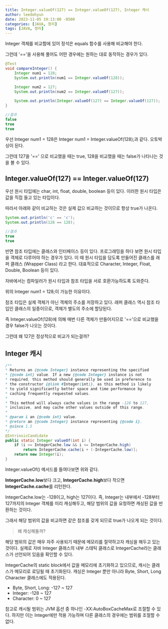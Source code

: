 ```yaml
---
title: Integer.valueOf(127) == Integer.valueOf(127), Integer 캐시
author: leedohyun
date: 2023-11-05 19:13:00 -0500
categories: [JAVA, 정리]
tags: [JAVA, 정리]
---
```


Integer 객체를 비교함에 있어 정석은 equals 함수를 사용해 비교해야 한다.

그런데 '=='을 사용해 풀어도 어떤 경우에는 원하는 대로 동작하는 경우가 있다.

```java
@Test
void compareInteger() {
    Integer num1 = 128;
    System.out.println(num1 == Integer.valueOf(128));

    Integer num2 = 127;
    System.out.println(num2 == Integer.valueOf(127));
    
    System.out.println(Integer.valueOf(127) == Integer.valueOf(127));
}

//결과
false
true
true
```

우선 Integer num1 = 128은 Integer num1 = Integer.valueOf(128);과 같다. 오토박싱이 된다.

그런데 127을 '==' 으로 비교했을 때는 true, 128을 비교했을 때는 false가 나타나는 것을 볼 수 있다.

## Integer.valueOf(127) == Integer.valueOf(127)

우선 원시 타입에는 char, int, float, double, boolean 등이 있다. 이러한 원시 타입은 값을 직접 들고 있는 타입이다.

따라서 아래와 같이 비교하는 것은 실제 값으 비교하는 것이므로 항상 true가 나온다.

```java
System.out.println('c' == 'c');
System.out.println(128 == 128);

//결과
true
true
```

반면 참조 타입에는 클래스와 인터페이스 등이 있다. 프로그래밍을 하다 보면 원시 타입을 객체로 다루어야 하는 경우가 있다. 이 때 원시 타입을 담도록 만들어진 클래스를 래퍼 클래스 (Wrapper Class) 라고 한다. 대표적으로 Character, Integer, Float, Double, Boolean 등이 있다.

자바에서는 컴파일러가 원시 타입과 참조 타입을 서로 호환가능하도록 도와준다. 

위의 Integer num1 = 128;이 가능한 이유이다.

참조 타입은 실제 객체가 아닌 객체의 주소를 저장하고 있다. 래퍼 클래스 역시 참조 타입인 클래스의 일종이므로, 객체가 별도의 주소에 할당된다.

즉 Integer.valueOf(128)에 의해 매번 다른 객체가 만들어지므로 '=='으로 비교했을 경우 false가 나오는 것이다.

그런데 왜 127은 정상적으로 비교가 되는걸까?

## Integer 캐시

```java
/**  
* Returns an {@code Integer} instance representing the specified  
* {@code int} value. If a new {@code Integer} instance is not  
* required, this method should generally be used in preference to  
* the constructor {@link #Integer(int)}, as this method is likely  
* to yield significantly better space and time performance by  
* caching frequently requested values.  
*  
* This method will always cache values in the range -128 to 127,  
* inclusive, and may cache other values outside of this range.  
*  
* @param i an {@code int} value.  
* @return an {@code Integer} instance representing {@code i}.  
* @since 1.5  
*/  
@IntrinsicCandidate  
public static Integer valueOf(int i) {  
	if (i >= IntegerCache.low && i <= IntegerCache.high)  
		return IntegerCache.cache[i + (-IntegerCache.low)];  
	return new Integer(i);  
}
```

Integer.valueOf() 메서드를 들여다보면 위와 같다.

**IntegerCache.low**보다 크고, **IntegerCache.high**보다 작으면 **IntegerCache.cache**를 리턴한다.

IntegerCache.low는 -128이고, high는 127이다. 즉, Integer는 내부에서 -128부터 127까지의 Integer 객체를 미리 캐싱해두고, 해당 범위의 값을 요청하면 캐싱된 값을 반환하는 것이다. 

그래서 해당 범위의 값을 비교하면 같은 참조를 갖게 되므로 true가 나오게 되는 것이다.

> 왜 캐싱해둘까?

해당 범위의 값은 매우 자주 사용되기 때문에 메모리를 절약하고자 캐싱을 해두고 있는 것이다. 실제로 자바 Integer 클래스의 내부 스태틱 클래스로 IntegerCache라는 클래스가 선언되어 있음을 확인할 수 있다.

IntegerCache의 static block에서 값을 메모리에 초기화하고 있으므로, 캐시는 클래스가 메모리로 로딩될 때 초기화된다. 캐싱은 Integer 뿐만 아니라 Byte, Short, Long Character 클래스에도 적용된다.

- Byte, Short, Long: -127 ~ 127
- Integer: -128 ~ 127
- Character: 0 ~ 127

참고로 캐시될 범위는 JVM 옵션 중 하나인 -XX:AutoBoxCacheMax로 조절할 수 있다. 하지만 이는 Integer에만 적용 가능하며 다른 클래스의 경우에는 범위를 조절할 수 없다.